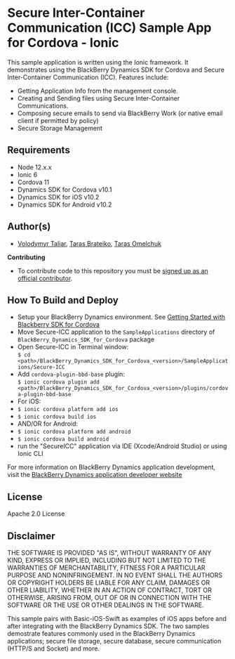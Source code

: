 # Secure Inter-Container Communication (ICC) Sample App for Cordova - Ionic

This sample application is written using the Ionic framework. It demonstrates using the BlackBerry Dynamics SDK for Cordova and Secure Inter-Container Communication (ICC). Features include:

* Getting Application Info from the management console.
* Creating and Sending files using Secure Inter-Container Communications.
* Composing secure emails to send via BlackBerry Work (or native email client if permitted by policy)
* Secure Storage Management

## Requirements
* Node 12.x.x
* Ionic 6
* Cordova 11
* Dynamics SDK for Cordova v10.1
* Dynamics SDK for iOS v10.2
* Dynamics SDK for Android v10.2

## Author(s)
* [Volodymyr Taliar](mailto:vtaliar@blackberry.com), [Taras Brateiko](mailto:tbrateiko@blackberry.com), [Taras Omelchuk](mailto:tomelchuk@blackberry.com)

**Contributing**
*   To contribute code to this repository you must be
    [signed up as an official contributor](http://blackberry.github.com/howToContribute.html).

## How To Build and Deploy
* Setup your BlackBerry Dynamics environment. See [Getting Started with Blackberry SDK for Cordova](https://docs.blackberry.com/en/development-tools/blackberry-dynamics-sdk-cordova/latest)
* Move Secure-ICC application to the `SampleApplications` directory of `BlackBerry_Dynamics_SDK_for_Cordova` package
* Open Secure-ICC in Terminal window:  
`$ cd <path>/BlackBerry_Dynamics_SDK_for_Cordova_<version>/SampleApplications/Secure-ICC`
* Add `cordova-plugin-bbd-base` plugin:  
`$ ionic cordova plugin add <path>/BlackBerry_Dynamics_SDK_for_Cordova_<version>/plugins/cordova-plugin-bbd-base`
* For iOS:
* `$ ionic cordova platform add ios`
* `$ ionic cordova build ios`
* AND/OR for Android:
* `$ ionic cordova platform add android`
* `$ ionic cordova build android`
* run the "SecureICC" application via IDE (Xcode/Android Studio) or using Ionic CLI 


For more information on BlackBerry Dynamics application development, visit the [BlackBerry Dynamics application developer website](https://developers.blackberry.com/dynamics)


## License

Apache 2.0 License


## Disclaimer

THE SOFTWARE IS PROVIDED "AS IS", WITHOUT WARRANTY OF ANY KIND, EXPRESS OR IMPLIED, INCLUDING BUT NOT LIMITED TO THE WARRANTIES OF MERCHANTABILITY, FITNESS FOR A PARTICULAR PURPOSE AND NONINFRINGEMENT. IN NO EVENT SHALL THE AUTHORS OR COPYRIGHT HOLDERS BE LIABLE FOR ANY CLAIM, DAMAGES OR OTHER LIABILITY, WHETHER IN AN ACTION OF CONTRACT, TORT OR OTHERWISE, ARISING FROM, OUT OF OR IN CONNECTION WITH THE SOFTWARE OR THE USE OR OTHER DEALINGS IN THE SOFTWARE.

This sample pairs with Basic-iOS-Swift as examples of iOS apps before and after integrating with the BlackBerry Dynamics SDK. The two samples demostrate features commonly used in the BlackBerry Dynamics applications; secure file storage, secure database, secure communication (HTTP/S and Socket) and more.
